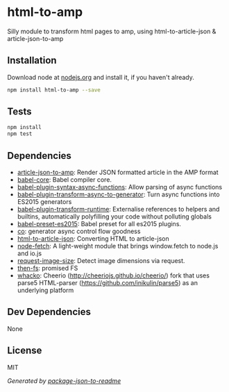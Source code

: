 # html-to-amp 

Silly module to transform html pages to amp, using html-to-article-json &amp; article-json-to-amp

## Installation

Download node at [nodejs.org](http://nodejs.org) and install it, if you haven't already.

```sh
npm install html-to-amp --save
```


## Tests

```sh
npm install
npm test
```

## Dependencies

- [article-json-to-amp](https://github.com/micnews/article-json-to-amp): Render JSON formatted article in the AMP format
- [babel-core](https://github.com/babel/babel/tree/master/packages): Babel compiler core.
- [babel-plugin-syntax-async-functions](https://github.com/babel/babel/tree/master/packages): Allow parsing of async functions
- [babel-plugin-transform-async-to-generator](https://github.com/babel/babel/tree/master/packages): Turn async functions into ES2015 generators
- [babel-plugin-transform-runtime](https://github.com/babel/babel/tree/master/packages): Externalise references to helpers and builtins, automatically polyfilling your code without polluting globals
- [babel-preset-es2015](https://github.com/babel/babel/tree/master/packages): Babel preset for all es2015 plugins.
- [co](https://github.com/tj/co): generator async control flow goodness
- [html-to-article-json](https://github.com/micnews/html-to-article-json): Converting HTML to article-json
- [node-fetch](https://github.com/bitinn/node-fetch): A light-weight module that brings window.fetch to node.js and io.js
- [request-image-size](https://github.com/FdezRomero/request-image-size): Detect image dimensions via request.
- [then-fs](https://github.com/then/fs): promised FS
- [whacko](https://github.com/inikulin/whacko): Cheerio (http://cheeriojs.github.io/cheerio/) fork that uses parse5 HTML-parser (https://github.com/inikulin/parse5) as an underlying platform 

## Dev Dependencies


None

## License

MIT

_Generated by [package-json-to-readme](https://github.com/zeke/package-json-to-readme)_
